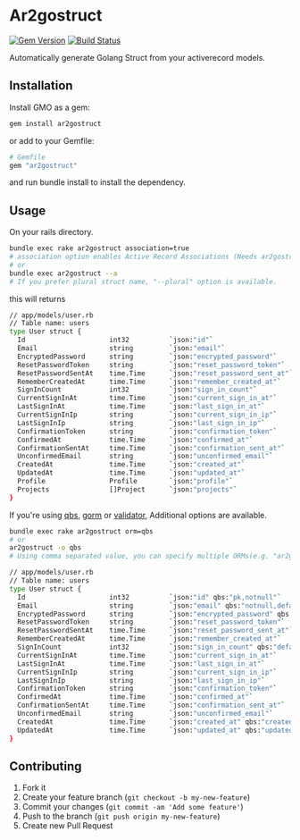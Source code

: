 # Ar2gostruct
[![Gem Version](https://badge.fury.io/rb/ar2gostruct.png)](https://rubygems.org/gems/ar2gostruct)
[![Build Status](https://travis-ci.org/t-k/ar2gostruct.png)](https://travis-ci.org/t-k/ar2gostruct)

Automatically generate Golang Struct from your activerecord models.

Installation
---

Install GMO as a gem:
```bash
gem install ar2gostruct
```

or add to your Gemfile:
```ruby
# Gemfile
gem "ar2gostruct"
```
and run bundle install to install the dependency.

Usage
---

On your rails directory.
```bash
bundle exec rake ar2gostruct association=true
# association option enables Active Record Associations (Needs ar2gostruct v0.2.0 or greater).
# or
bundle exec ar2gostruct --a
# If you prefer plural struct name, "--plural" option is available.
```
this will returns
```bash
// app/models/user.rb
// Table name: users
type User struct {
  Id                     int32          `json:"id"`
  Email                  string         `json:"email"`
  EncryptedPassword      string         `json:"encrypted_password"`
  ResetPasswordToken     string         `json:"reset_password_token"`
  ResetPasswordSentAt    time.Time      `json:"reset_password_sent_at"`
  RememberCreatedAt      time.Time      `json:"remember_created_at"`
  SignInCount            int32          `json:"sign_in_count"`
  CurrentSignInAt        time.Time      `json:"current_sign_in_at"`
  LastSignInAt           time.Time      `json:"last_sign_in_at"`
  CurrentSignInIp        string         `json:"current_sign_in_ip"`
  LastSignInIp           string         `json:"last_sign_in_ip"`
  ConfirmationToken      string         `json:"confirmation_token"`
  ConfirmedAt            time.Time      `json:"confirmed_at"`
  ConfirmationSentAt     time.Time      `json:"confirmation_sent_at"`
  UnconfirmedEmail       string         `json:"unconfirmed_email"`
  CreatedAt              time.Time      `json:"created_at"`
  UpdatedAt              time.Time      `json:"updated_at"`
  Profile                Profile        `json:"profile"`
  Projects               []Project      `json:"projects"`
}
```

If you're using [qbs](https://github.com/coocood/qbs#), [gorm](https://github.com/jinzhu/gorm) or [validator](https://github.com/go-validator/validator), Additional options are available.

```bash
bundle exec rake ar2gostruct orm=qbs
# or
ar2gostruct -o qbs
# Using comma separated value, you can specify multiple ORMs(e.g. "ar2gostruct --o validator,qbs").

// app/models/user.rb
// Table name: users
type User struct {
  Id                     int32          `json:"id" qbs:"pk,notnull"`
  Email                  string         `json:"email" qbs:"notnull,default:''"`
  EncryptedPassword      string         `json:"encrypted_password" qbs:"notnull,default:''"`
  ResetPasswordToken     string         `json:"reset_password_token"`
  ResetPasswordSentAt    time.Time      `json:"reset_password_sent_at"`
  RememberCreatedAt      time.Time      `json:"remember_created_at"`
  SignInCount            int32          `json:"sign_in_count" qbs:"default:'0'"`
  CurrentSignInAt        time.Time      `json:"current_sign_in_at"`
  LastSignInAt           time.Time      `json:"last_sign_in_at"`
  CurrentSignInIp        string         `json:"current_sign_in_ip"`
  LastSignInIp           string         `json:"last_sign_in_ip"`
  ConfirmationToken      string         `json:"confirmation_token"`
  ConfirmedAt            time.Time      `json:"confirmed_at"`
  ConfirmationSentAt     time.Time      `json:"confirmation_sent_at"`
  UnconfirmedEmail       string         `json:"unconfirmed_email"`
  CreatedAt              time.Time      `json:"created_at" qbs:"created"`
  UpdatedAt              time.Time      `json:"updated_at" qbs:"updated"`
}


```

Contributing
---

1. Fork it
2. Create your feature branch (`git checkout -b my-new-feature`)
3. Commit your changes (`git commit -am 'Add some feature'`)
4. Push to the branch (`git push origin my-new-feature`)
5. Create new Pull Request
